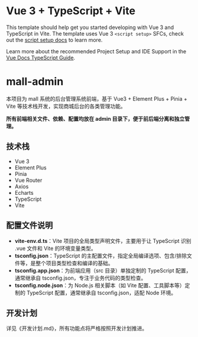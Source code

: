 # Vue 3 + TypeScript + Vite

This template should help get you started developing with Vue 3 and TypeScript in Vite. The template uses Vue 3 `<script setup>` SFCs, check out the [script setup docs](https://v3.vuejs.org/api/sfc-script-setup.html#sfc-script-setup) to learn more.

Learn more about the recommended Project Setup and IDE Support in the [Vue Docs TypeScript Guide](https://vuejs.org/guide/typescript/overview.html#project-setup).

# mall-admin

本项目为 mall 系统的后台管理系统前端，基于 Vue3 + Element Plus + Pinia + Vite 等技术栈开发，实现商城后台的各类管理功能。

**所有前端相关文件、依赖、配置均放在 admin 目录下，便于前后端分离和独立管理。**

## 技术栈
- Vue 3
- Element Plus
- Pinia
- Vue Router
- Axios
- Echarts
- TypeScript
- Vite

## 配置文件说明
- **vite-env.d.ts**：Vite 项目的全局类型声明文件，主要用于让 TypeScript 识别 .vue 文件和 Vite 的环境变量类型。
- **tsconfig.json**：TypeScript 的主配置文件，指定全局编译选项、包含/排除文件等，是整个项目类型检查和编译的基础。
- **tsconfig.app.json**：为前端应用（src 目录）单独定制的 TypeScript 配置，通常继承自 tsconfig.json，专注于业务代码的类型检查。
- **tsconfig.node.json**：为 Node.js 相关脚本（如 Vite 配置、工具脚本等）定制的 TypeScript 配置，通常继承自 tsconfig.json，适配 Node 环境。

## 开发计划
详见《开发计划.md》，所有功能点将严格按照开发计划推进。
